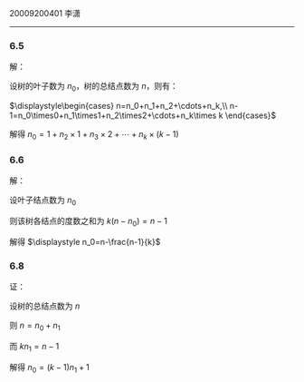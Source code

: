 20009200401 李潇

---

### 6.5

解：

设树的叶子数为 $n_0$，树的总结点数为 $n$，则有：

$\displaystyle\begin{cases}
n=n_0+n_1+n_2+\cdots+n_k,\\
n-1=n_0\times0+n_1\times1+n_2\times2+\cdots+n_k\times k
\end{cases}$

解得 $n_0=1+n_2\times1+n_3\times2+\cdots+n_k\times(k-1)$

### 6.6

解：

设叶子结点数为 $n_0$

则该树各结点的度数之和为 $k(n-n_0)=n-1$

解得 $\displaystyle n_0=n-\frac{n-1}{k}$

### 6.8

证：

设树的总结点数为 $n$

则 $n=n_0+n_1$

而 $kn_1=n-1$

解得 $n_0=(k-1)n_1+1$